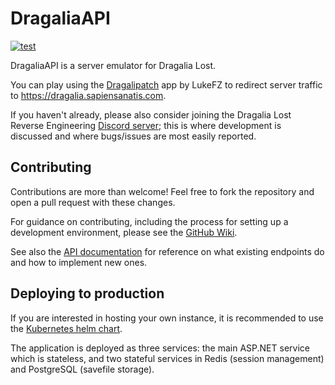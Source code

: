 # DragaliaAPI

[![test](https://github.com/SapiensAnatis/DragaliaAPI/actions/workflows/test.yaml/badge.svg?branch=develop)](https://github.com/SapiensAnatis/DragaliaAPI/actions/workflows/test.yaml)

DragaliaAPI is a server emulator for Dragalia Lost.

You can play using the [Dragalipatch](https://github.com/lukeFZ/dragalipatch) app by LukeFZ to redirect server traffic to https://dragalia.sapiensanatis.com.

If you haven't already, please also consider joining the Dragalia Lost Reverse Engineering [Discord server](https://discord.gg/j9zSttjjWj); this is where development is discussed and where bugs/issues are most easily reported.

## Contributing

Contributions are more than welcome! Feel free to fork the repository and open a pull request with these changes. 

For guidance on contributing, including the process for setting up a development environment, please see the [GitHub Wiki](https://github.com/SapiensAnatis/DragaliaAPI/wiki).

See also the [API documentation](https://dragalia-api-docs.readthedocs.io/en/latest/) for reference on what existing endpoints do and how to implement new ones.

## Deploying to production

If you are interested in hosting your own instance, it is recommended to use the [Kubernetes helm chart](https://github.com/SapiensAnatis/helm-charts). 

The application is deployed as three services: the main ASP.NET service which is stateless, and two stateful services in Redis (session management) and PostgreSQL (savefile storage). 

